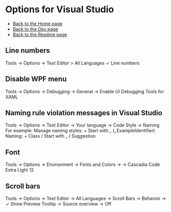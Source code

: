 # Options for Visual Studio 

- [Back to the Home page](../../README.md)
- [Back to the Dev page](../README.md)
- [Back to the Readme page](README.md)

## Line numbers
Tools → Options → Text Editor > All Languages
✓ Line numbers

## Disable WPF menu
Tools → Options → Debugging → General → Enable UI Debugging Tools for XAML

## Naming rule violation messages in Visual Studio
Tools → Options → Text Editor → Your language → Code Style → Naming
For example:
  Manage naming styles: + Start with _ (_ExampleIdentifier)
  Naming: + Class / Start with _ / Suggestion

## Font
Tools → Options → Environment → Fonts and Colors → 
→ Cascadia Code Extra Light 12

## Scroll bars
Tools → Options → Text Editor → All Languages → Scroll Bars
→ Behavior → ✓ Show Preview Tooltip → Source overview → Off
